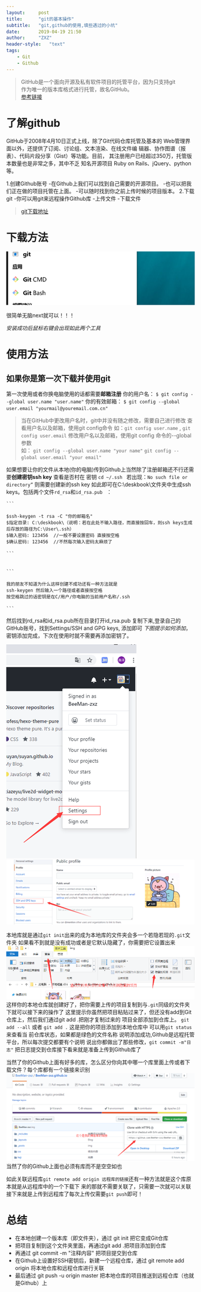 ```yaml
---
layout:     post
title:      "git的基本操作"
subtitle:   "git,github的使用,填些遇过的小坑"
date:       2019-04-19 21:50
author:     "ZXZ"
header-style:   "text"
tags:
    - Git
    - Github
---
```


>GitHub是一个面向开源及私有软件项目的托管平台，因为只支持git<br>
>作为唯一的版本库格式进行托管，故名GitHub。<br>
>[参考链接](https://www.cnblogs.com/sdcs/p/8270029.html)

了解github
==========

   GitHub于2008年4月10日正式上线，除了Git代码仓库托管及基本的 
Web管理界面以外，还提供了订阅、讨论组、文本渲染、在线文件编
辑器、协作图谱（报表）、代码片段分享（Gist）等功能。目前，
其注册用户已经超过350万，托管版本数量也是非常之多，其中不乏
知名开源项目 Ruby on Rails、jQuery、python 等。  



1.创建Github账号
    -在Github上我们可以找到自己需要的开源项目。
    -也可以把我们正在做的项目托管在上面。
    -可以随时找到你之前上传时候的项目版本。
2.下载git
    -你可以用git来远程操作Github库
    -上传文件
    -下载文件



>[git下载地址](https://git-scm.com/)



下载方法
=================



![img](/img/gitdown.png)

很简单无脑next就可以！！！

*安装成功后鼠标右键会出现如此两个工具*



使用方法
========
如果你是第一次下载并使用git
--------------------------


第一次使用或者你换电脑使用的话都需要**邮箱注册**
    你的用户名：
    `$ git config --global user.name "user.name"`
    你的有效邮箱：
    `$ git config --global user.email "yourmail@youremail.com.cn"`

>当在GitHub中更改用户名时，git中并没有随之修改，需要自己进行修改
>查看用户名以及邮箱，使用git config命令 如：`git config user.name` , `git config user.email`
>修改用户名以及邮箱，使用git config 命令的--global参数  
>如： `git config --global user.name "your name"`
`git config --global user.email "your email"`


如果想要让你的文件从本地(你的电脑)传到Github上当然除了注册邮箱还不行还需要**创建密钥ssh key**
    查看是否村在 密钥 `cd ~/.ssh ` 若出现：`No such file or directory”` 则需要创建新的ssh key
    如此即可在C:\deskbook\文件夹中生成ssh keys。包括两个文件`rd_rsa`和`id_rsa.pub ` ：


    ```

    $ssh-keygen -t rsa -C "你的邮箱名"
    $指定目录: C:\deskbook\（说明：若在此处不输入路径，而直接按回车，则ssh keys生成后存放的路径为C:\User\.ssh）
    $输入密码: 123456  //一般不要设置密码 直接按空格
    $确认密码: 123456  //不然每次输入密码太麻烦了

    ```


    ```

    我的朋友不知道为什么这样创建不成功还有一种方法就是
    ssh-keygen 然后输入一个路径或者直接按空格
    按空格跳过的话密钥是在C/用户/你电脑的当前用户名称/.ssh

    ```


然后找到rd_rsa和id_rsa.pub所在目录打开id_rsa.pub 复制下来,登录自己的GitHub账号，找到Settings/SSH and GPG keys,
添加即可 *下图提示如何添加*，密钥添加完成，下次在使用时就不需要再添加密钥了。


![img](/img/git-ssh-01.png)
![img](/img/git-ssh-02.png)



本地库就是通过`git init`出来的成为本地库的文件夹会多一个若隐若现的`.git`文件夹
如果看不到就是没有成功或者是它默认隐藏了，你需要把它设置出来
![img](/img/github-01.png)
这样你的本地仓库就创建好了，把你需要上传的项目复制到与`.git`同级的文件夹下就可以接下来的操作了
这里提示你虽然把项目粘贴过来了，但还没有add到Git仓库上，然后我们通过git add .把刚才复制过来的
项目全部添加到仓库上。
`git add --all` 或者 `git add .` 这是把你的项目添加到本地仓库中 可以用`git status`来查看当
前仓库状态，如果都是绿色的文件名称 说明添加成功,Github是远程托管平台，所以每次提交都要有个说明
说出你都做出了那些修改，`git commit -m"日志"` 把日志提交到仓库接下看来就是准备上传到Github库了

当然了你的Github上面有好多的库，怎么区分你向其中哪一个库里面上传或者下载文件？每个库都有一个链接来识别
![img](/img/github-push.png)
当然了你的Github上面也必须有库而不是空空如也

如此关联远程库`git remote add origin 远程库的链接`还有一种方法就是这个库原本就是从远程库中的一个下载下
来的那就不需要关联了，只需要一次就可以关联
接下来就是上传到远程库了每次上传仅需要`git push`即可！


总结
=======


<ul>
    <li>在本地创建一个版本库（即文件夹），通过 git init 把它变成Git仓库</li>
    <li>把项目复制到这个文件夹里面，再通过git add .把项目添加到仓库</li>
    <li>再通过 git commit -m "注释内容" 把项目提交到仓库</li>
    <li>在Github上设置好SSH密钥后，新建一个远程仓库，通过 git remote add origin 将本地仓库和远程仓库进行关联</li>
    <li>最后通过 git push -u origin master 把本地仓库的项目推送到远程仓库（也就是Github）上</li>
</ul>